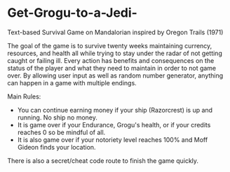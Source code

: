 # Get-Grogu-to-a-Jedi-
Text-based Survival Game on Mandalorian inspired by Oregon Trails (1971)

The goal of the game is to survive twenty weeks maintaining currency, resources, and health all while trying to stay under the radar of not getting caught or failing ill.  Every action has benefits and consequences on the status of the player and what they need to maintain in order to not game over.  By allowing user input as well as random number generator, anything can happen in a game with multiple endings.

Main Rules:

- You can continue earning money if your ship (Razorcrest) is up and running. No ship no money.
- It is game over if your Endurance, Grogu's health, or if your credits reaches 0 so be mindful of all.
- It is also game over if your notoriety level reaches 100% and Moff Gideon finds your location.


There is also a secret/cheat code route to finish the game quickly. 

